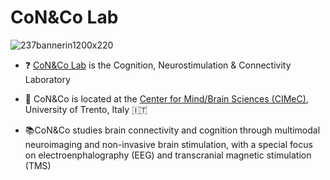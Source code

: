 # CoN&Co Lab

![237bannerin1200x220](https://github.com/coneco-lab/.github/assets/135639574/80113b56-4289-48f1-9bcf-5399be64a1d9)

- :question: [CoN&Co Lab](https://www.cimec.unitn.it/en/CoNeCo) is the Cognition, Neurostimulation & Connectivity Laboratory

- :round_pushpin: CoN&Co is located at the [Center for Mind/Brain Sciences (CIMeC)](https://www.cimec.unitn.it/en), University of Trento, Italy :it:

- :books:CoN&Co studies brain connectivity and cognition through multimodal neuroimaging and non-invasive brain stimulation, with a special focus on electroenphalography (EEG) and transcranial magnetic stimulation (TMS)
